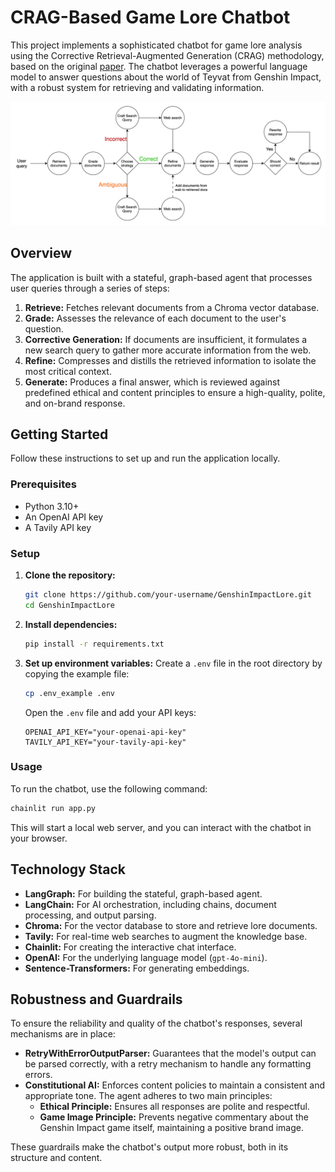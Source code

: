 # CRAG-Based Game Lore Chatbot

This project implements a sophisticated chatbot for game lore analysis using the Corrective Retrieval-Augmented Generation (CRAG) methodology, based on the original [paper](https://arxiv.org/abs/2401.15884). The chatbot leverages a powerful language model to answer questions about the world of Teyvat from Genshin Impact, with a robust system for retrieving and validating information.

![CRAG Architecture](assets/graph_new.png)

## Overview

The application is built with a stateful, graph-based agent that processes user queries through a series of steps:

1.  **Retrieve:** Fetches relevant documents from a Chroma vector database.
2.  **Grade:** Assesses the relevance of each document to the user's question.
3.  **Corrective Generation:** If documents are insufficient, it formulates a new search query to gather more accurate information from the web.
4.  **Refine:** Compresses and distills the retrieved information to isolate the most critical context.
5.  **Generate:** Produces a final answer, which is reviewed against predefined ethical and content principles to ensure a high-quality, polite, and on-brand response.

## Getting Started

Follow these instructions to set up and run the application locally.

### Prerequisites

- Python 3.10+
- An OpenAI API key
- A Tavily API key

### Setup

1.  **Clone the repository:**
    ```bash
    git clone https://github.com/your-username/GenshinImpactLore.git
    cd GenshinImpactLore
    ```

2.  **Install dependencies:**
    ```bash
    pip install -r requirements.txt
    ```

3.  **Set up environment variables:**
    Create a `.env` file in the root directory by copying the example file:
    ```bash
    cp .env_example .env
    ```
    Open the `.env` file and add your API keys:
    ```
    OPENAI_API_KEY="your-openai-api-key"
    TAVILY_API_KEY="your-tavily-api-key"
    ```

### Usage

To run the chatbot, use the following command:

```bash
chainlit run app.py
```

This will start a local web server, and you can interact with the chatbot in your browser.

## Technology Stack

- **LangGraph:** For building the stateful, graph-based agent.
- **LangChain:** For AI orchestration, including chains, document processing, and output parsing.
- **Chroma:** For the vector database to store and retrieve lore documents.
- **Tavily:** For real-time web searches to augment the knowledge base.
- **Chainlit:** For creating the interactive chat interface.
- **OpenAI:** For the underlying language model (`gpt-4o-mini`).
- **Sentence-Transformers:** For generating embeddings.

## Robustness and Guardrails

To ensure the reliability and quality of the chatbot's responses, several mechanisms are in place:

- **RetryWithErrorOutputParser:** Guarantees that the model's output can be parsed correctly, with a retry mechanism to handle any formatting errors.
- **Constitutional AI:** Enforces content policies to maintain a consistent and appropriate tone. The agent adheres to two main principles:
    - **Ethical Principle:** Ensures all responses are polite and respectful.
    - **Game Image Principle:** Prevents negative commentary about the Genshin Impact game itself, maintaining a positive brand image.

These guardrails make the chatbot's output more robust, both in its structure and content.
